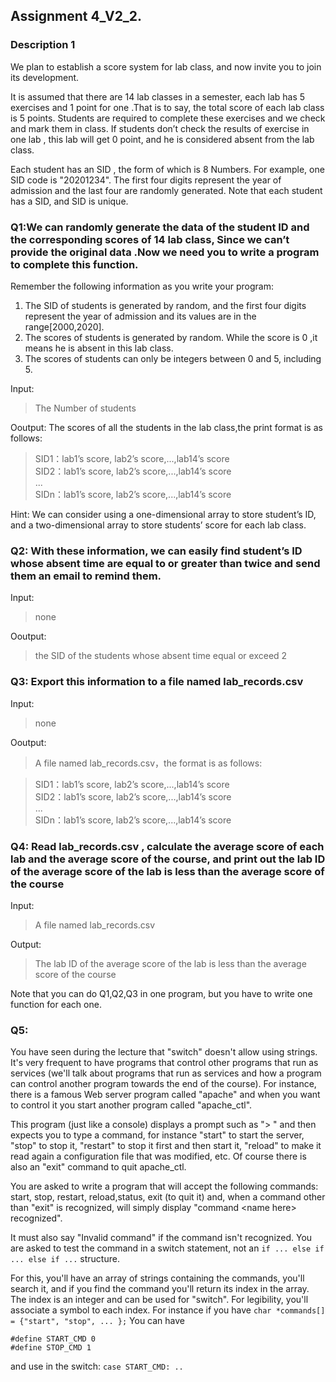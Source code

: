 <!--
 * @Github: https://github.com/Certseeds/CS205_C_CPP
 * @Organization: SUSTech
 * @Author: nanoseeds
 * @Date: 2020-06-07 09:25:51
 * @LastEditors: nanoseeds
 * @LastEditTime: 2020-06-07 09:35:11
 * @License: CC-BY-NC-SA_V4_0 or any later version 
 -->
## Assignment 4_V2_2.

### Description 1
We plan to establish a score system for lab class, and now invite you to join its development.

It is assumed that there are 14 lab classes in a semester, each lab has 5 exercises and 1 point for one .That is to say, the total score of each lab class is 5 points. Students are required to complete these exercises and we check and mark them in class. If students don’t check the results of exercise in one lab , this lab will get 0 point, and he is considered absent from the lab class. 

Each student has an SID , the form of which is 8 Numbers. For example, one SID code is
"20201234". The first four digits represent the year of admission and the last four are randomly
generated. Note that each student has a SID, and SID is unique.

### Q1:We can randomly generate the data of the student ID and the corresponding scores of 14 lab class, Since we can’t provide the original data .Now we need you to write a program to complete this function.

Remember the following information as you write your program:
  1. The SID of students is generated by random, and the first four digits represent the year of admission and its values are in the range[2000,2020]. 
  2. The scores of students is generated by random. While the score is 0 ,it means he is absent in this lab class. 
  1. The scores of students can only be integers between 0 and 5, including 5.

Input:
> The Number of students

Ooutput:
The scores of all the students in the lab class,the print format is as follows:
> SID1：lab1’s score, lab2’s score,...,lab14’s score  
> SID2：lab1’s score, lab2’s score,...,lab14’s score  
> ...  
> SIDn：lab1’s score, lab2’s score,...,lab14’s score  

Hint:
We can consider using a one-dimensional array to store student’s ID, and a two-dimensional array to store students’ score for each lab class.

### Q2: With these information, we can easily find student’s ID whose absent time are equal to or greater than twice and send them an email to remind them.
Input:
> none

Ooutput:
> the SID of the students whose absent time equal or exceed 2  

### Q3: Export this information to a file named lab_records.csv
Input:
> none

Ooutput:
> A file named lab_records.csv，the format is as follows:

> SID1：lab1’s score, lab2’s score,...,lab14’s score  
> SID2：lab1’s score, lab2’s score,...,lab14’s score  
> ...  
> SIDn：lab1’s score, lab2’s score,...,lab14’s score  

### Q4: Read lab_records.csv , calculate the average score of each lab and the average score of the course, and print out the lab ID of the average score of the lab is less than the average score of the course
Input:
> A file named lab_records.csv  

Output:
> The lab ID of the average score of the lab is less than the average score of the course

Note that you can do Q1,Q2,Q3 in one program, but you have to write one function for each one.

### Q5:

You have seen during the lecture that "switch" doesn't allow using strings. It's very frequent to have programs that control other programs that run as services (we'll talk about programs that run as services and how a program can control another program towards the end of the course). For instance, there is a famous Web server program called "apache" and when you want to control it you start another program called "apache_ctl". 

This program (just like a console) displays a prompt such as "> " and then expects you to type a command, for instance "start" to start the server, "stop" to stop it, "restart" to stop it first and then start it, "reload" to make it read again a configuration file that was modified, etc. Of course there is also an "exit" command to quit apache_ctl. 

You are asked to write a program that will accept the following commands: start, stop, restart, reload,status, exit (to quit it) and, when a command other than "exit" is recognized, will simply display "command \<name here\> recognized". 

It must also say "Invalid command" if the command isn't recognized. You are asked to test the command in a switch statement, not an `if ... else if ... else if ...` structure.

For this, you'll have an array of strings containing the commands, you'll search it, and if you find the command you'll return its index in the array. The index is an integer and can be used for "switch". For legibility, you'll associate a symbol to each index. For instance if you have
`char *commands[] = {"start", "stop", ... };`
You can have

`#define START_CMD 0`  
`#define STOP_CMD 1`  

and use in the switch:
`case START_CMD: ..`